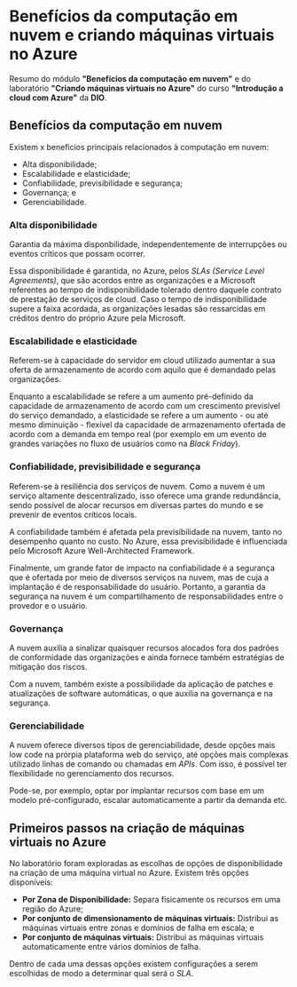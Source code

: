 # Benefícios da computação em nuvem e criando máquinas virtuais no Azure
Resumo do módulo **"Benefícios da computação em nuvem"** e do laboratório **"Criando máquinas virtuais no Azure"** do curso **"Introdução a cloud com Azure"** da **DIO**.

## Benefícios da computação em nuvem
Existem x benefícios principais relacionados à computação em nuvem:

* Alta disponibilidade;
* Escalabilidade e elasticidade;
* Confiabilidade, previsibilidade e segurança;
* Governança; e
* Gerenciabilidade.

### Alta disponibilidade
Garantia da máxima disponbilidade, independentemente de interrupções ou eventos críticos que possam ocorrer.

Essa disponibilidade é garantida, no Azure, pelos *SLAs (Service Level Agreements)*, que são acordos entre as organizações e a Microsoft referentes ao tempo de indisponibilidade tolerado dentro daquele contrato de prestação de serviços de cloud. Caso o tempo de indisponibilidade supere a faixa acordada, as organizações lesadas são ressarcidas em créditos dentro do próprio Azure pela Microsoft.

### Escalabilidade e elasticidade
Referem-se à capacidade do servidor em cloud utilizado aumentar a sua oferta de armazenamento de acordo com aquilo que é demandado pelas organizações. 

Enquanto a escalabilidade se refere a um aumento pré-definido da capacidade de armazenamento de acordo com um crescimento previsível do serviço demandado, a elasticidade se refere a um aumento - ou até mesmo diminuição - flexível da capacidade de armazenamento ofertada de acordo com a demanda em tempo real (por exemplo em um evento de grandes variações no fluxo de usuários como na *Black Friday*).

### Confiabilidade, previsibilidade e segurança
Referem-se à resiliência dos serviços de nuvem. Como a nuvem é um serviço altamente descentralizado, isso oferece uma grande redundância, sendo possível de alocar recursos em diversas partes do mundo e se prevenir de eventos críticos locais.

A confiabilidade também é afetada pela previsibilidade na nuvem, tanto no desempenho quanto no custo. No Azure, essa previsibilidade é influenciada pelo Microsoft Azure Well-Architected Framework.

Finalmente, um grande fator de impacto na confiabilidade é a segurança que é ofertada por meio de diversos serviços na nuvem, mas de cuja a implantação é de responsabilidade do usuário. Portanto, a garantia da segurança na nuvem é um compartilhamento de responsabilidades entre o provedor e o usuário.

### Governança
A nuvem auxilia a sinalizar quaisquer recursos alocados fora dos padrões de conformidade das organizações e ainda fornece também estratégias de mitigação dos riscos.

Com a nuvem, também existe a possibilidade da aplicação de patches e atualizações de software automáticas, o que auxilia na governança e na segurança.

### Gerenciabilidade
A nuvem oferece diversos tipos de gerenciabilidade, desde opções mais low code na prórpia plataforma web do serviço, até opções mais complexas utilizado linhas de comando ou chamadas em *APIs*. Com isso, é possível ter flexibilidade no gerenciamento dos recursos.

Pode-se, por exemplo, optar por implantar recursos com base em um modelo pré-configurado, escalar automaticamente a partir da demanda etc.

## Primeiros passos na criação de máquinas virtuais no Azure
No laboratório foram exploradas as escolhas de opções de disponibilidade na criação de uma máquina virtual no Azure. Existem três opções disponíveis:
* **Por Zona de Disponibilidade:** Separa fisicamente os recursos em uma região do Azure;
* **Por conjunto de dimensionamento de máquinas virtuais:** Distribui as máquinas virtuais entre zonas e domínios de falha em escala; e
* **Por conjunto de máquinas virtuais:** Distribui as máquinas virtuais automaticamente entre vários domínios de falha.

Dentro de cada uma dessas opções existem configurações a serem escolhidas de modo a determinar qual será o *SLA*.
